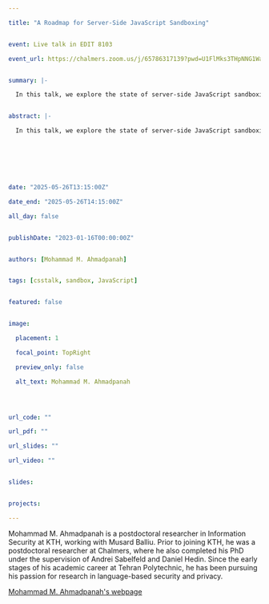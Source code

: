 ```yaml
---

title: "A Roadmap for Server-Side JavaScript Sandboxing"


event: Live talk in EDIT 8103

event_url: https://chalmers.zoom.us/j/65786317139?pwd=U1FlMks3THpNNG1WaFRJNkJxQXdBQT09


summary: |-

  In this talk, we explore the state of server-side JavaScript sandboxing, a critical mechanism for executing untrusted code securely. We demonstrate how sandbox breakouts in real-world commercial platforms can lead to exposing sensitive data and executing arbitrary code.


abstract: |-

  In this talk, we explore the state of server-side JavaScript sandboxing, a critical mechanism for executing untrusted code securely. We demonstrate how sandbox breakouts in real-world commercial platforms can lead to exposing sensitive data and executing arbitrary code. Our study reveals that, especially after the deprecation of the popular solution vm2 due to fatal flaws, there is no go-to sandboxing solution. To understand how developers are coping, we conduct a GitHub mining study that uncovers concerning migration patterns, and we also study security trade-offs in current alternatives. In response, we introduce Fiberglass, a new sandbox based on isolated-vm, designed to enforce robust isolation while enabling secure, mediated bidirectional reference transfer between host and sandbox. We conclude with a decision tree to guide developers and researchers in choosing a suitable secure sandbox, balancing isolation guarantees with functional requirements of a given application. This is a joint work with Daniel Hedin, Tamara Rezk, and Andrei Sabelfeld. This is a joint work with Daniel Hedin, Tamara Rezk, and Andrei Sabelfeld.







date: "2025-05-26T13:15:00Z"

date_end: "2025-05-26T14:15:00Z"

all_day: false


publishDate: "2023-01-16T00:00:00Z"


authors: [Mohammad M. Ahmadpanah]


tags: [csstalk, sandbox, JavaScript]


featured: false


image:

  placement: 1

  focal_point: TopRight

  preview_only: false

  alt_text: Mohammad M. Ahmadpanah




url_code: ""

url_pdf: ""

url_slides: ""

url_video: ""


slides:


projects:

---
```




Mohammad M. Ahmadpanah is a postdoctoral researcher in Information Security at KTH, working with Musard Balliu. Prior to joining KTH, he was a postdoctoral researcher at Chalmers, where he also completed his PhD under the supervision of Andrei Sabelfeld and Daniel Hedin. Since the early stages of his academic career at Tehran Polytechnic, he has been pursuing his passion for research in language-based security and privacy. 


[Mohammad M. Ahmadpanah's webpage](https://smahmadpanah.github.io/)

